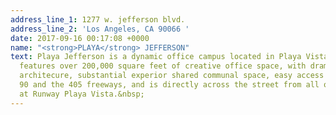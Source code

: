 ```yaml
---
address_line_1: 1277 w. jefferson blvd.
address_line_2: 'Los Angeles, CA 90066 '
date: 2017-09-16 00:17:08 +0000
name: "<strong>PLAYA</strong> JEFFERSON"
text: Playa Jefferson is a dynamic office campus located in Playa Vista. The campus
  features over 200,000 square feet of creative office space, with dramatic and distincitive
  architecure, substantial experior shared communal space, easy access to both the
  90 and the 405 freeways, and is directly across the street from all of the amenitite
  at Runway Playa Vista.&nbsp;
---
```

